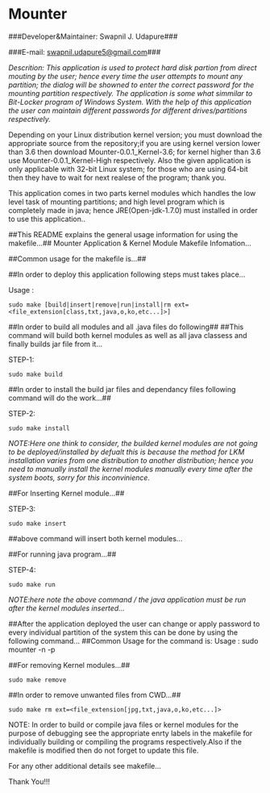 Mounter
=======


###Developer&Maintainer: Swapnil J. Udapure###


###E-mail: swapnil.udapure5@gmail.com###


*Descrition: This application is used to protect hard disk partion from direct mouting by the user; hence every time the user attempts to mount any partition; the dialog will be showned to enter the correct password for the mounting partition respectively. The application is some what simmilar to Bit-Locker program of Windows System. With the help of this application the user can maintain different passwords for different drives/partitions respectively.*


Depending on your Linux distribution kernel version; you must download the appropriate source from the repository;if you are using kernel version lower than 3.6 then download Mounter-0.0.1_Kernel-3.6; for kernel higher than 3.6 use Mounter-0.0.1_Kernel-High respectively.
Also the given application is only applicable with 32-bit Linux system; for those who are using 64-bit then they have to wait for next realese of the program; thank you.


This application comes in two parts kernel modules which handles the low level task of mounting partitions; and high level program which is completely made in java; hence JRE(Open-jdk-1.7.0) must installed in order to use this application.. 
 
##This README explains the general usage information for using the makefile...##
Mounter Application & Kernel Module Makefile Infomation...


##Common usage for the makefile is...##

##In order to deploy this application following steps must takes place...

Usage : 

    sudo make [build|insert|remove|run|install|rm ext=<file_extension[class,txt,java,o,ko,etc...]>]

##In order to build all modules and all .java files do following##
##This command will build both kernel modules as well as all java classess and finally builds jar file from it...

STEP-1: 

    sudo make build

##In order to install the build jar files and dependancy files following command will do the work...##

STEP-2: 

    sudo make install

*NOTE:Here one think to consider, the builded kernel modules are not going to be deployed/installed by defualt this is because the method for LKM installation varies from one distribution to another distribution; hence you need to manually install the kernel modules manually every time after the system boots, sorry for this inconvinience.*

##For Inserting Kernel module...##

STEP-3: 

    sudo make insert

##above command will insert both kernel modules...

##For running java program...##

STEP-4: 

    sudo make run


*NOTE:here note the above command / the java application must be run after the kernel modules inserted...*


##After the application deployed the user can change or apply password to every individual partition of the system this can be done by using the following command...
##Common Usage for the command is:
Usage : 
    sudo mounter -n <partition> -p <Password> 

##For removing Kernel modules...##

    sudo make remove

##In order to remove unwanted files from CWD...##

    sudo make rm ext=<file_extension[jpg,txt,java,o,ko,etc...]>

NOTE: In order to build or compile java files or kernel modules for the purpose of debugging see the appropriate enrty labels in the makefile
for individually building or compiling the programs respectively.Also if the makefile is modified then do not forget to update this file.

For any other additional details see makefile...

Thank You!!!
